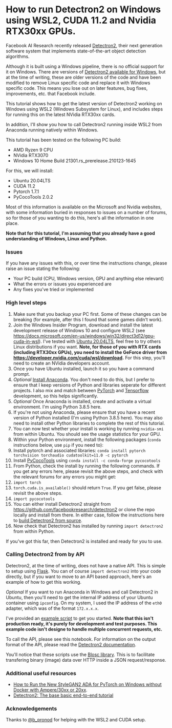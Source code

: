 # How to run Detectron2 on Windows using WSL2, CUDA 11.2 and Nvidia RTX30xx GPUs.

Facebook AI Research recently released [Detectron2](https://github.com/facebookresearch/detectron2), their next generation software system that implements state-of-the-art object detection algorithms.

Although it is built using a Windows pipeline, there is no official support for it on Windows. There are versions of [Detectron2 available for Windows](https://dgmaxime.medium.com/how-to-easily-install-detectron2-on-windows-10-39186139101c), but at the time of writing, these are older versions of the code and have been modified to remove Linux specific code and replace it with Windows specific code. This means you lose out on later features, bug fixes, improvements, etc. that Facebook include.

This tutorial shows how to get the latest version of Detectron2 working on Windows using WSL2 (Windows Subsystem for Linux), and includes steps for running this on the latest NVidia RTX30xx cards.

In addition, I'll show you how to call Detectron2 running inside WSL2 from Anaconda running natively within Windows.

This tutorial has been tested on the following PC build:

* AMD Ryzen 9 CPU
* NVidia RTX3070
* Windows 10 Home Build 21301.rs_prerelease.210123-1645

For this, we will install:

* Ubuntu 20.04LTS
* CUDA 11.2
* Pytorch 1.7.1
* PyCocoTools 2.0.2

Most of this information is available on the Microsoft and Nvidia websites, with some information buried in responses to issues on a number of forums, so for those of you wanting to do this, here's all the information in one place.

**Note that for this tutorial, I'm assuming that you already have a good understanding of Windows, Linux and Python.**

### Issues

If you have any issues with this, or over time the instructions change, please raise an issue stating the following:

* Your PC build (CPU, Windows version, GPU and anything else relevant)
* What the errors or issues you experienced are
* Any fixes you've tried or implemented

### High level steps

1. Make sure that you backup your PC first. Some of these changes can be breaking (for example, after this I found that some games didn't work).
1. Join the Windows Insider Program, download and install the latest development release of Windows 10 and configure WSL2 (see https://docs.microsoft.com/en-us/windows/win32/direct3d12/gpu-cuda-in-wsl). I've tested with [Ubuntu 20.04LTS](https://www.microsoft.com/en-gb/p/ubuntu-2004-lts/9n6svws3rx71?rtc=1#activetab=pivot:overviewtab), feel free to try others Linux distributions if you want. **Note, for those of you with RTX cards (including RTX30xx GPUs), you need to install the GeForce driver from https://developer.nvidia.com/cuda/wsl/download.** For this step, you'll need to create an NVidia developers account.
1. Once you have Ubuntu installed, launch it so you have a command prompt.
1. *Optional* [Install Anaconda](https://docs.conda.io/projects/continuumio-conda/en/latest/user-guide/install/linux.html). You don't need to do this, but I prefer to ensure that I keep versions of Python and libraries seperate for different projects. I also mix and match between [PyTorch](https://pytorch.org/) and [Tensorflow](https://www.tensorflow.org/) development, so this helps significantly. 
1. *Optional* Once Anaconda is installed, create and activate a virtual environment. I'm using Python 3.8.5 here.
1. If you're not using Anaconda, please ensure that you have a recent version of Python installed (I'm using Python 3.8.5 here). You may also need to install other Python libraries to complete the rest of this tutorial.
1. You can now test whether your install is working by running `nvidia-smi` from within Ubuntu. You should see the usage statistics for your GPU.
1. Within your Python environment, install the following packages (`conda` instructions below, use `pip` if you need to):
  1. Install pytorch and associated libraries: `conda install pytorch torchvision torchaudio cudatoolkit=11.0 -c pytorch`
  1. Install [PyCocoTools](https://anaconda.org/conda-forge/pycocotools) using `conda install -c conda-forge pycocotools`
1. From Python, check the install by running the following commands. If you get any errors here, please revisit the above steps, and check with the relevant forums for any errors you might get:
  1. `import torch`
  1. `torch.cuda.is_available()` should return `True`. If you get false, please revisit the above steps.
  1. `import pycocotools`
1. You can either install Detectron2 straight from https://github.com/facebookresearch/detectron2 or clone the repo locally and install from there. In either case, follow the instructions here to [build Detectron2 from source](https://github.com/facebookresearch/detectron2/blob/master/INSTALL.md#build-detectron2-from-source).
1. Now check that Detectron2 has installed by running `import detectron2` from within Python.

If you've got this far, then Detectron2 is installed and ready for you to use.

### Calling Detectron2 from by API

Detectron2, at the time of writing, does not have a native API. This is simple to setup using [Flask](https://pypi.org/project/Flask/). You can of course `import detectron2` into your code directly, but if you want to move to an API based approach, here's an example of how to get this working.

*Optional* If you want to run Anaconda in Windows and call Detectron2 in Ubuntu, then you'll need to get the internal IP address of your Ubuntu container using `ipconfig`. On my system, I used the IP address of the `eth0` adapter, which was of the format `172.x.x.x`. 

I've provided an [example script](https://github.com/markstrefford/running-detectron2-on-windows-wsl2-rtx30xx/blob/main/web-api.py) to get you started. **Note that this isn't production ready, it's purely for development and test purposes. This example code isn't designe to handle multiple concurrent requests, etc.**

To call the API, please see this notebook. For information on the output format of the API, please read the [Detectron2 documentation](https://detectron2.readthedocs.io/en/latest/tutorials/models.html).

You'll notice that these scripts use the [Blosc library](http://python-blosc.blosc.org/). This is to facilitate transfering binary (image) data over HTTP inside a JSON request/response.

### Additional useful resources

* [How to Run the New StyleGAN2 ADA for PyTorch on Windows without Docker with Ampere/30xx or 20xx](https://www.youtube.com/watch?v=BCde68k6KXg).
* [Detectron2: The base basic end-to-end tutorial](https://towardsdatascience.com/detectron2-the-basic-end-to-end-tutorial-5ac90e2f90e3)

### Acknowledgements

Thanks to [@b_pronod](https://github.com/b-pronod) for helping with the WSL2 and CUDA setup.



